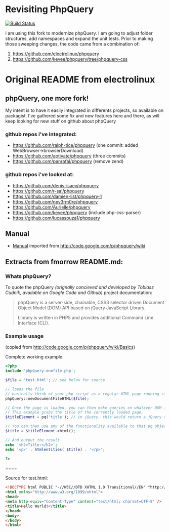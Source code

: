# Revisiting PhpQuery

[![Build Status](https://travis-ci.org/wittiws/phonarc.png?branch=master)](https://travis-ci.org/wittiws/phonarc)

I am using this fork to modernize phpQuery. I am going to adjust folder structures, add namespaces and expand the unit tests. Prior to making those sweeping changes, the code came from a combination of:

1. https://github.com/electrolinux/phpquery
2. https://github.com/kevee/phpquery/tree/phpquery-css

# Original README from electrolinux

## phpQuery, one more fork!

My intent is to have it easily integrated in differents projects, so available on packagist.
I've gathered some fix and new features here and there, as will keep looking for new stuff on github about phpQuery

### github repos i've integrated:

* https://github.com/ralph-tice/phpquery (one commit: added WebBrowser->browserDownload)
* https://github.com/aptivate/phpquery (three commits)
* https://github.com/panrafal/phpquery (remove zend)

### github repos i've looked at:

* https://github.com/denis-isaev/phpquery
* https://github.com/r-sal/phpquery
* https://github.com/damien-list/phpquery-1
* https://github.com/nev3rm0re/phpquery
* https://github.com/Aurielle/phpquery
* https://github.com/kevee/phpquery (include php-css-parser)
* https://github.com/lucassouza1/phpquery

## Manual

* [Manual](wiki/README.md) imported from http://code.google.com/p/phpquery/wiki

## Extracts from fmorrow README.md:

### Whats phpQuery?
To quote the phpQuery *(orignally concieved and developed by Tobiasz Cudnik, available on Google Code and Github)* project documentation:

>phpQuery is a server-side, chainable, CSS3 selector driven Document Object Model (DOM) API based on jQuery JavaScript Library.
>
>Library is written in PHP5 and provides additional Command Line Interface (CLI).

### Example usage

(copied from http://code.google.com/p/phpquery/wiki/Basics)

Complete working example:

```php
<?php
include 'phpQuery-onefile.php';

$file = 'test.html'; // see below for source

// loads the file
// basically think of your php script as a regular HTML page running client side with jQuery.  This loads whatever file you want to be the current page
phpQuery::newDocumentFileHTML($file);

// Once the page is loaded, you can then make queries on whatever DOM is loaded.
// This example grabs the title of the currently loaded page.
$titleElement = pq('title'); // in jQuery, this would return a jQuery object.  I'm guessing something similar is happening here with pq.

// You can then use any of the functionality available to that pq object.  Such as getting the innerHTML like I do here.
$title = $titleElement->html();

// And output the result
echo '<h2>Title:</h2>';
echo '<p>' . htmlentities( $title) . '</p>';

?>
```

====

Source for test.html:

```html
<!DOCTYPE html PUBLIC "-//W3C//DTD XHTML 1.0 Transitional//EN" "http://www.w3.org/TR/xhtml1/DTD/xhtml1-transitional.dtd">
<html xmlns="http://www.w3.org/1999/xhtml">
<head>
<meta http-equiv="Content-Type" content="text/html; charset=UTF-8" />
<title>Hello World!</title>
</head>
<body>
</body>
</html>
```

